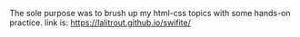 
The sole purpose was to brush up my html-css topics with some hands-on practice.
link is: https://lalitrout.github.io/swifite/

